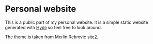 Personal website
================

This is a public part of my personal website. It is a simple static website
generated with [Hyde][1] so feel free to look around.

The theme is taken from Merlin Rebrovic site[2].

[1]: http://hyde.github.com
[2]: http://merlin.rebrovic.net
